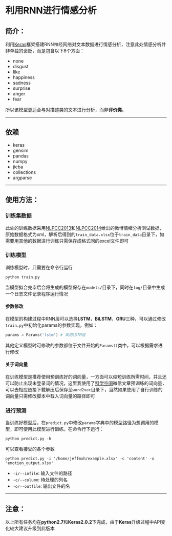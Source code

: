 # 利用RNN进行情感分析

## 简介：

利用[Keras](https://keras.io/)框架搭建RNN神经网络对文本数据进行情感分析，注意此处情感分析并非单独的褒贬，而是包含以下8个方面：
+ none
+ disgust
+ like
+ happiness
+ sadness
+ surprise
+ anger
+ fear

所以该模型更适合与对描述类的文本进行分析，而非**评价类**。

***

## 依赖

+ keras
+ gensim
+ pandas
+ numpy
+ jieba
+ collections
+ argparse

***

## 使用方法：

### 训练集数据

此处的训练数据采用[NLPCC2013](http://tcci.ccf.org.cn/conference/2013/pages/page04_tdata.html)和[NLPCC2014](http://tcci.ccf.org.cn/conference/2014/pages/page04_sam.html)给出的微博情绪分析测试数据，原始数据格式为xml，解析后得到的``train_data.xlsx``位于``train_data``目录下，如需要用其他的数据进行训练只需保存成格式同的excel文件即可

### 训练模型

训练模型时，只需要在命令行运行
```
python train.py
```
当模型拟合完毕后会将生成的模型保存在``models/``目录下，同时在``log/``目录中生成一个日志文件记录程序运行情况

#### 参数修改

在模型的构建过程中RNN层可以选择**LSTM**，**BiLSTM**，**GRU**三种，可以通过修改``train.py``中初始化params的参数实现，例如：
```python
params = Params('lstm') # 采用LSTM层
```
其他定义模型时可修改的参数都位于文件开始的``Params()``类中，可以根据需求进行修改

#### 关于词向量

在训练模型是推荐使用预训练好的词向量，一方面可以缩短训练所需时间，并且还可以防止出现未登录词的情况，这里我使用了[科学空间](http://spaces.ac.cn/archives/4304/)微信文章预训练的词向量，可以去相应链接下载解压后保存至``word2vec``目录下，当然如果使用了自行训练的词向量只需修改脚本中载入词向量的路径即可

### 进行预测

当训练好模型后，在``predict.py``中修改``params``字典中的模型路径为想调用的模型，即可使用此模型进行训练。在命令行下运行：

```
python predict.py -h
```
可以查看接受的各个参数
```
python predict.py -i '/home/jeffmxh/example.xlsx' -c 'content' -o 'emotion_output.xlsx'
```
+ ``-i/--infile``: 输入文件的路径
+ ``-c/--column``: 待处理的列名
+ ``-o/--outfile``: 输出文件的名

***

## 注意：

以上所有任务均在**python2.7**和**Keras2.0.2**下完成，由于**Keras**升级过程中API变化较大建议升级到此版本

